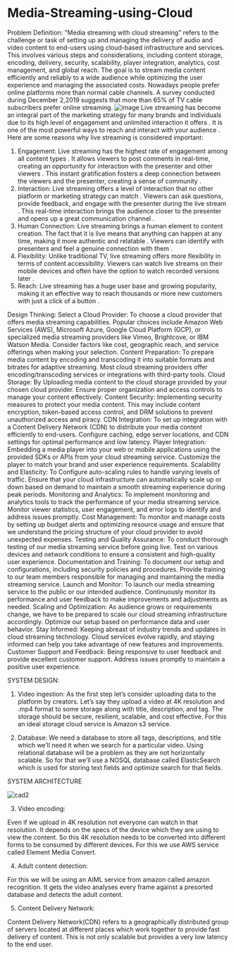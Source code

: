 # Media-Streaming-using-Cloud
Problem Definition:
"Media streaming with cloud streaming" refers to the challenge or task of setting up and managing the delivery of audio and video content to end-users using cloud-based infrastructure and services. This involves various steps and considerations, including content storage, encoding, delivery, security, scalability, player integration, analytics, cost management, and global reach. The goal is to stream media content efficiently and reliably to a wide audience while optimizing the user experience and managing the associated costs.
Nowadays people prefer online platforms more than normal cable channels. A survey conducted during December 2,2019 suggests that more than 65% of TV cable subscribers prefer online streaming.
![image](https://github.com/HeshiyaGaya3/Media-Streaming-using-Cloud/assets/114100105/dccd04df-6c04-4af0-8ebe-062f237265ab)
Live streaming has become an integral part of the marketing strategy for many brands and individuals due to its high level of engagement and unlimited interaction it offers . It is one of the most powerful ways to reach and interact with your audience . Here are some reasons why live streaming is considered important:
1.	Engagement: Live streaming has the highest rate of engagement among all content types . It allows viewers to post comments in real-time, creating an opportunity for interaction with the presenter and other viewers . This instant gratification fosters a deep connection between the viewers and the presenter, creating a sense of community .
2.	Interaction: Live streaming offers a level of interaction that no other platform or marketing strategy can match . Viewers can ask questions, provide feedback, and engage with the presenter during the live stream . This real-time interaction brings the audience closer to the presenter and opens up a great communication channel .
3.	Human Connection: Live streaming brings a human element to content creation. The fact that it is live means that anything can happen at any time, making it more authentic and relatable . Viewers can identify with presenters and feel a genuine connection with them .
4.	Flexibility: Unlike traditional TV, live streaming offers more flexibility in terms of content accessibility. Viewers can watch live streams on their mobile devices and often have the option to watch recorded versions later .
5.	Reach: Live streaming has a huge user base and growing popularity, making it an effective way to reach thousands or more new customers with just a click of a button .

Design Thinking:
Select a Cloud Provider:
To choose a cloud provider that offers media streaming capabilities. Popular choices include Amazon Web Services (AWS), Microsoft Azure, Google Cloud Platform (GCP), or specialized media streaming providers like Vimeo, Brightcove, or IBM Watson Media. Consider factors like cost, geographic reach, and service offerings when making your selection.
Content Preparation:
To prepare media content by encoding and transcoding it into suitable formats and bitrates for adaptive streaming. Most cloud streaming providers offer encoding/transcoding services or integrations with third-party tools.
Cloud Storage:
By Uploading media content to the cloud storage provided by your chosen cloud provider. Ensure proper organization and access controls to manage your content effectively.
Content Security:
Implementing security measures to protect your media content. This may include content encryption, token-based access control, and DRM solutions to prevent unauthorized access and piracy.
CDN Integration:
To set up integration with a Content Delivery Network (CDN) to distribute your media content efficiently to end-users. Configure caching, edge server locations, and CDN settings for optimal performance and low latency.
Player Integration:
Embedding a media player into your web or mobile applications using the provided SDKs or APIs from your cloud streaming service. Customize the player to match your brand and user experience requirements.
Scalability and Elasticity:
To Configure auto-scaling rules to handle varying levels of traffic. Ensure that your cloud infrastructure can automatically scale up or down based on demand to maintain a smooth streaming experience during peak periods.
Monitoring and Analytics:
To implement monitoring and analytics tools to track the performance of your media streaming service. Monitor viewer statistics, user engagement, and error logs to identify and address issues promptly.
Cost Management:
To monitor and manage costs by setting up budget alerts and optimizing resource usage and ensure that we understand the pricing structure of your cloud provider to avoid unexpected expenses.
Testing and Quality Assurance:
To conduct thorough testing of our media streaming service before going live. Test on various devices and network conditions to ensure a consistent and high-quality user experience.
Documentation and Training:
To document our setup and configurations, including security policies and procedures. Provide training to our team members responsible for managing and maintaining the media streaming service.
Launch and Monitor:
To launch our media streaming service to the public or our intended audience. Continuously monitor its performance and user feedback to make improvements and adjustments as needed.
Scaling and Optimization:
As audience grows or requirements change, we have to be prepared to scale our cloud streaming infrastructure accordingly. Optimize our setup based on performance data and user behavior.
Stay Informed:
Keeping abreast of industry trends and updates in cloud streaming technology. Cloud services evolve rapidly, and staying informed can help you take advantage of new features and improvements.
Customer Support and Feedback:
Being responsive to user feedback and provide excellent customer support. Address issues promptly to maintain a positive user experience.

SYSTEM DESIGN:
1.	Video ingestion:
As the first step let’s consider uploading data to the platform by creators. Let’s say they upload a video at 4K resolution and .mp4 format to some storage along with title, description, and tag. The storage should be secure, resilient, scalable, and cost effective. For this an ideal storage cloud service is Amazon s3 service. 

2.	Database:
We need a database to store all tags, descriptions, and title which we’ll need it when we search for a particular video. Using relational database will be a problem as they are not horizontally scalable. So for that we’ll use a NOSQL database called ElasticSearch which is used for storing text fields and optimize search for that fields.

SYSTEM ARCHITECTURE


![cad2](https://github.com/HeshiyaGaya3/Media-Streaming-using-Cloud/assets/114100105/14370f41-f3d6-4f31-8b15-83d27598707c)


3.	Video encoding:

Even if we upload in 4K resolution not everyone can watch in that resolution. It depends on the specs of the device which they are using to view the content. So this 4K resolution needs to be converted into different forms to be consumed by different devices. For this we use AWS service called Element Media Convert.

4.	Adult content detection:

For this we will be using an AIML service from amazon called amazon recognition. It gets the video analyses every frame against a presorted database and detects the adult content.

5.	Content Delivery Network:

Content Delivery Network(CDN) refers to a geographically distributed group of servers located at different places which work together to provide fast delivery of content. This is not only scalable but provides a very low latency to the end user.



                               

